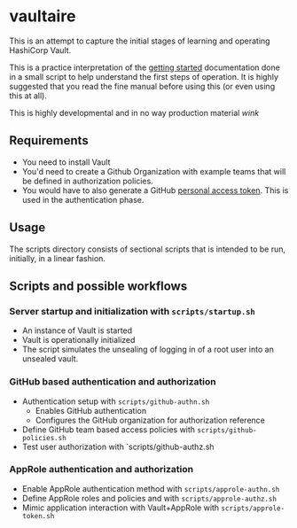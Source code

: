 # vaultaire
This is an attempt to capture the initial stages of learning and
operating HashiCorp Vault.

This is a practice interpretation of the
[getting started](https://www.vaultproject.io/intro/getting-started/install.html)
documentation done in a small script to help understand the first steps of
operation. It is highly suggested that you read the fine manual before
using this (or even using this at all).

This is highly developmental and in no way production material *wink*

Requirements
------------
- You need to install Vault
- You'd need to create a Github Organization with example
  teams that will be defined in authorization policies.
- You would have to also generate a GitHub
  [personal access token](https://help.github.com/articles/creating-a-personal-access-token-for-the-command-line).
  This is used in the authentication phase.

Usage
-----
The scripts directory consists of sectional scripts that is intended to be run, initially, in a
linear fashion.

Scripts and possible workflows
------------------------------

### Server startup and initialization with `scripts/startup.sh`
- An instance of Vault is started
- Vault is operationally initialized
- The script simulates the unsealing of logging in of a root user into
  an unsealed vault.

### GitHub based authentication and authorization
- Authentication setup with `scripts/github-authn.sh`
    - Enables GitHub authentication
    - Configures the GitHub organization for authorization reference
- Define GitHub team based access policies with `scripts/github-policies.sh`
- Test user authorization with `scripts/github-authz.sh

### AppRole authentication and authorization
- Enable AppRole authentication method with `scripts/approle-authn.sh`
- Define AppRole roles and policies and  with `scripts/approle-authz.sh`
- Mimic application interaction with Vault+AppRole with `scripts/approle-token.sh`

